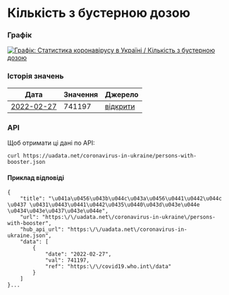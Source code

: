 # Кількість з бустерною дозою
### Графік
[ ![Графік: Статистика коронавірусу в Україні / Кількість з бустерною дозою](https://uadata.net/screen?458385&u=%2Fcoronavirus-in-ukraine%2Fpersons-with-booster) ](https://uadata.net/coronavirus-in-ukraine/persons-with-booster)

### Історія значень
| Дата | Значення | Джерело |
|---|---|---|
| [2022-02-27](https://uadata.net/coronavirus-in-ukraine/persons-with-booster/2022-02-27+00%3A00%3A00) | 741197 | [відкрити](https://covid19.who.int/data) |
### API
Щоб отримати ці дані по API:
```
curl https://uadata.net/coronavirus-in-ukraine/persons-with-booster.json
```
#### Приклад відповіді 
```
{
    "title": "\u041a\u0456\u043b\u044c\u043a\u0456\u0441\u0442\u044c \u0437 \u0431\u0443\u0441\u0442\u0435\u0440\u043d\u043e\u044e \u0434\u043e\u0437\u043e\u044e",
    "url": "https:\/\/uadata.net\/coronavirus-in-ukraine\/persons-with-booster",
    "hub_api_url": "https:\/\/uadata.net\/coronavirus-in-ukraine.json",
    "data": [
        {
            "date": "2022-02-27",
            "val": 741197,
            "ref": "https:\/\/covid19.who.int\/data"
        }
    ]
}...
```